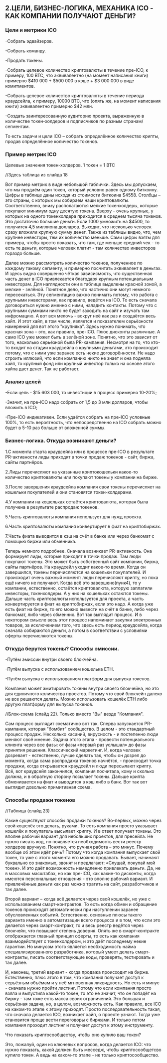## 2.ЦЕЛИ, БИЗНЕС-ЛОГИКА, МЕХАНИКА ICO - КАК КОМПАНИИ ПОЛУЧАЮТ ДЕНЬГИ?


### Цели и метрики ICO

-Собрать эдвайзеров.

-Собрать команду.

-Продать токены.

-Собрать целевое количество криптовалюты в течение пре-ICO, к примеру, 100 BTC, что эквивалентно (на момент написания книги) примерно $410 000 + $500 000 в кэше + $3 000 000 в виде комитментов.

-Собрать целевое количество криптовалюты в течение периода краудсейла, к примеру, 10000 BTC, что (опять же, на момент написания книги) эквивалентно примерно $42 млн.

-Создать заинтересованную аудиторию проекта, выраженную в количестве токен-холдеров и подписчиков по разным странам/сегментам.

То есть задачи и цели ICO – собрать определённое количество крипты, продав определённое количество токенов.


### Пример  метрик  ICO

Целевые  значения  токен-холдеров.  1  токен  =  1  BTC

//Здесь таблица из слайда 18

Вот пример метрик в виде небольшой таблички. Здесь мы допускаем, что мы продаём один токен, который условно равен одному биткоину. Цифры в таблице даны исходя из стоимости биткоина $4558. Столбцы – это страны, с которых мы собираем наши криптовалюты. Соответственно, внизу располагаются мелкие токенхолдеры, которые покупают минимум одну десятую токена. Вверху - очень крупные, у которых на одного токенхолдера приходится в среднем тысяча токенов. Это достаточно большие деньги. Если 1000 умножить на $4500, то получится 4,5 миллиона долларов. Выходит, что несколько человек сразу вложили крупную сумму денег. Также из таблицы видно, что, чем крупнее инвесторы, тем их количество меньше. Сами цифры взяты для примера, чтобы просто показать, что там, где меньше средний чек - то есть те деньги, которые человек платит - там количество инвесторов гораздо больше. 

Далее можно рассмотреть количество токенов, полученное по каждому такому сегменту, и примерно посчитать эквивалент в деньгах. И здесь видна совершенно чёткая зависисмость, что существенная часть денег в ICO привлекается благодаря крупным потенциальным инвесторам. Для наглядности они в таблице выделены красной зоной, а мелкие - зелёной. Понятное дело, что частично они могут немного пересекаться. Эту сегментацию важно понимать потому, что работа с крупными инвесторами, как правило, ведётся на ICO. То есть сначала договориться нужно именно с ними, наладить контакты. Потому что с крупными суммами никто не будет заходить на сайт и изучать там инфромацию. А вот вся мелочь - вокруг неё как раз и создаётся весь хайп. И этот хайп, в  том числе, является и показателем серьёзности намерений для вот этого "крупняка". Здесь нужно понимать, что красная зона – это, как правило, пре-ICO. Плюс дисконты различные. А само ICO уже может быть в зелёной зоне. Понятно, что это зависит от  того, насколько серьёзной была PR-кампания. Несмотря на то, что кто-то входит на стадии краудсейла с крупными деньгами, это происходит потому, что с ними уже заранее есть некие договорённости. Не надо строить иллюзий, что если компанию никто не знает и она подняла хайп, то крупный фонд или крупный инвестор только на основе этого хайпа даст денег. Так не работает.


### Анализ  целей

-Если цель - $15 603 000, то инвестиции в процесс примерно 10-20%;

-Значит, на пре-ICO надо собрать от 1,5 до 3 млн долларов, чтобы вложить в ICO;

-Пре-ICO индикативен. Если удаётся собрать на пре-ICO условные 100%, то есть вероятность, что непосредственно на ICO собрать можно будет в 5-10 раз больше от вложенной суммы.


### Бизнес-логика. Откуда возникают деньги?

1.С момента старта краудсейла или в процессе пре-ICO в результате PR-активности лиды приходят в точки продаж токенов - сайт, биржа, сайты  партнёров.

2.Лиды перечисляют на указанные криптокошельки какое-то количество криптовалюты или покупают токены у компании на бирже.

3.После завершения краудсейла компания свои токены перечисляет на кошельки покупателей и они становятся токен-холдерами.

4.У компании на кошельках остаётся криптовалюта, которая была получена в результате распродаж токенов.

5.Часть криптовалюты компания использует для нужд проекта.

6.Часть криптовалюты компания конвертирует в фиат на криптобиржах.

7.Часть фиата выводится в кэш на счёт в банке или через банкомат с помощью биржи или обменника.

Теперь немного подробнее. Сначала возникает PR-активность. Она формирует лиды, которые приходят в точки продаж. Там люди покупают токены. Это может быть собственный сайт компании, биржа, сайты партнёров. На краудсейл уходит какое-то время. Когда он завершился, токены перечисляются на кошельки покупателей. И происходит очень важный момент: люди  перечисляют крипту, но пока ещё ничего не получают. Когда всё это завершено(пунк4), то у компании, естественно, остаётся криптовалюта, которую заплатили инвесторы, токенхолдеры. А у них на кошельках остаются токены. Дальше часть криптовалюты используется для проекта, а часть конвертируется в фиат на криптобиржах, если это надо. А когда уже есть фиат на бирже, то его можно вывести на счёт в банке, либо через банкомат, либо через обменник. Вот так выглядит процесс. И в некотором смысле весь этот процесс напоминает закупки электронных товаров, за исключением того, что здесь есть период краудсейла, когда сначала собираются деньги, а потом в соответствии с условиями оферты перечисляются токены.


### Откуда берутся токены? Способы эмиссии.

-Путём эмиссии внутри своего блокчейна.

-Путём выпуска с использованием кошелька ETH.

-Путём выпуска с использованием платформ для выпуска токенов.

Компания может эмитировать токены внутри своего блокчейна, но это для единичного количества проектов. Потому что свой блокчейн далеко не все решаются делать. Можно использовать кошелёк ETH либо другую платформу для выпуска токенов.

//Блок-схема (слайд  22). Только вместо "Вы" везде "Компания".

Сам процесс выглядит схематично вот так. Сперва запускается PR-кампания, которая "бомбит" сообщество. В целом - это стандартный процесс продаж. Несколько касаний, вирусность - и постепенно люди меняют своё мнение. Задача этого этапа - провести потенциального клиента через все фазы: от фазы «первый раз услышал» до фазы принятия решения. Классический маркетинг. И, когда человек дозревает - естественно, лучше сделать так, чтобы он дозрел до момента, когда сама распродажа токенов начнётся, - происходит точка продажи, когда открывается краудсейл и люди пересылают крипту. Всё, вот краудсейл закончился, компания посчитала, кому и сколько должна, и в обратную сторону посылает токены. Дальше крипта обменивается на фиат и выводится в кэш либо в банк. Вот так вот выглядит довольно примитивная схема.


### Способы  продажи  токенов

//Таблица (слайд 23)

Какие существуют способы продажи токенов? Во-первых, можно через свой кошелёк это делать, руками. То есть компания просто указывает кошелёк и покупатель высылает крипту. И в ответ получает токены. Это вполне рабочий вариант для небольших проектов, для пресейла. Не нужно писать код, но появляется необходимость вести реестр холдеров вручную. Понятно, что ручная работа – это минус. Почему вообще об этом идёт речь? Потому что когда компания выпускает свой токен, то уже с этого момента его можно продавать. Бывает, начинают буквально со знакомых, звонят и предлагают: «Слушай, покупай мой токен». И это даёт возможность немедленно привлекать деньги. Да, не в массовых масштабах, но как пре-ICO, как какие-то дисконты, когда имеются персональные отношения - это вполне рабочий вариант. И привлечённые деньги как раз можно тратить на сайт, разработчиков и так далее.

Второй вариант – когда всё делается через свой кошелёк, но уже с использованием смарт-контрактов. То есть когда обмен и обращение токенов происходят автоматически при наступлении заранее обусловленных событий. Естественно, основные плюсы такого варианта именно в автоматизации всего процесса и в том, что если это делается через смарт-контракт, то и весь реестр ведётся через блокчейн, что повышает степень доверия. Опять же в смарт-контракте отображается главный принцип оферты, то есть как компания взаимодействует с токенхолдером, и это даёт последнему некие гарантии. Но минусом этого является необходимость найма специализированного разработчика, который умеет делать смарт-контракты, писать соответствующие коды, проверять, тестировать и так далее.

И, наконец, третий  вариант - когда продажа происходит на  бирже. Естественно, плюс этого в том, что компания получает доступ к серьёзным объёмам и у неё мгновенная ликвидность. Но есть и минус - сначала нужно пройти листинг. Потому что если компания просто взяла и выпустила какой-то токен, то это не значит, что он попадёт на биржу - там тоже есть масса своих ограничений. Это большая и серьёзная задача, но, в целом, возможность есть. Как правило, все ICO на каком-то этапе к этому приходят. Просто последовательность такая, что сначала делается ICO, возникает хайп, о проекте узнают. Тогда уже становится проще вести переговоры с биржами. И только потом компания проходит листинг и получает доступ к этому инструменту.


Что показать криптосообществу, чтобы оно купило ваш токен?  

Это, пожалуй, один из ключевых вопросов, когда делается ICO: что нужно показать, какой должен быть месседж, чтобы криптосообщетсво купило токен. А ведь на каком-то этапе - не только криптосообщество. 